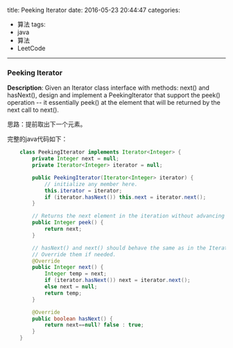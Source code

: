 




title: Peeking Iterator
date: 2016-05-23 20:44:47
categories: 
- 算法
tags: 
- java
- 算法
- LeetCode
<!--updated: 2016-05-23 21:40:47-->
---

### Peeking Iterator
**Description**: Given an Iterator class interface with methods: next() and hasNext(), design and implement a PeekingIterator that support the peek() operation -- it essentially peek() at the element that will be returned by the next call to next().
 
思路：提前取出下一个元素。

完整的java代码如下：

```java
    class PeekingIterator implements Iterator<Integer> {
        private Integer next = null;
        private Iterator<Integer> iterator = null;

        public PeekingIterator(Iterator<Integer> iterator) {
            // initialize any member here.
            this.iterator = iterator;
            if (iterator.hasNext()) this.next = iterator.next();
        }

        // Returns the next element in the iteration without advancing the iterator.
        public Integer peek() {
            return next;
        }

        // hasNext() and next() should behave the same as in the Iterator interface.
        // Override them if needed.
        @Override
        public Integer next() {
            Integer temp = next;
            if (iterator.hasNext()) next = iterator.next();
            else next = null;
            return temp;
        }

        @Override
        public boolean hasNext() {
            return next==null? false : true;
        }
    }
```
